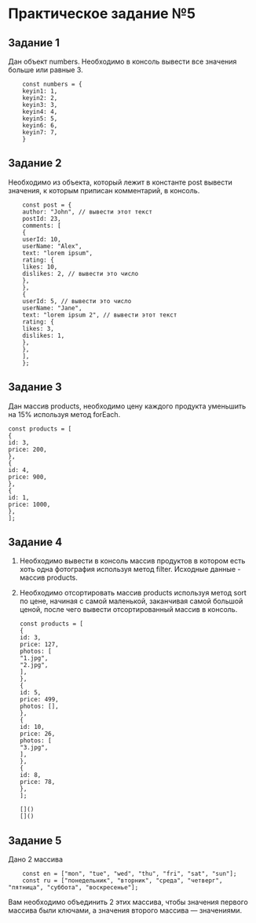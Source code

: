 # Практическое задание №5

## Задание 1

Дан объект numbers. Необходимо в консоль вывести все значения больше или равные 3.

    	const numbers = {
    	keyin1: 1,
    	keyin2: 2,
    	keyin3: 3,
    	keyin4: 4,
    	keyin5: 5,
    	keyin6: 6,
    	keyin7: 7,
    	}

## Задание 2

Необходимо из объекта, который лежит в константе post вывести значения, к которым приписан комментарий, в консоль.

    	const post = {
    	author: "John", // вывести этот текст
    	postId: 23,
    	comments: [
    	{
    	userId: 10,
    	userName: "Alex",
    	text: "lorem ipsum",
    	rating: {
    	likes: 10,
    	dislikes: 2, // вывести это число
    	},
    	},
    	{
    	userId: 5, // вывести это число
    	userName: "Jane",
    	text: "lorem ipsum 2", // вывести этот текст
    	rating: {
    	likes: 3,
    	dislikes: 1,
    	},
    	},
    	],
    	};

## Задание 3

Дан массив products, необходимо цену каждого продукта уменьшить на 15% используя метод forEach.

    const products = [
    {
    id: 3,
    price: 200,
    },
    {
    id: 4,
    price: 900,
    },
    {
    id: 1,
    price: 1000,
    },
    ];

## Задание 4

1.  Необходимо вывести в консоль массив продуктов в котором есть хоть одна фотография используя метод filter. Исходные данные - массив products.
2.  Необходимо отсортировать массив products используя метод sort по цене, начиная с самой маленькой, заканчивая самой большой ценой, после чего вывести отсортированный массив в консоль.

        const products = [
        {
        id: 3,
        price: 127,
        photos: [
        "1.jpg",
        "2.jpg",
        ],
        },
        {
        id: 5,
        price: 499,
        photos: [],
        },
        {
        id: 10,
        price: 26,
        photos: [
        "3.jpg",
        ],
        },
        {
        id: 8,
        price: 78,
        },
        ];

        []()
        []()

## Задание 5

Дано 2 массива

    	const en = ["mon", "tue", "wed", "thu", "fri", "sat", "sun"];
    	const ru = ["понедельник", "вторник", "среда", "четверг", "пятница", "суббота", "воскресенье"];

Вам необходимо объединить 2 этих массива, чтобы значения первого массива были ключами, а значения второго массива — значениями.
